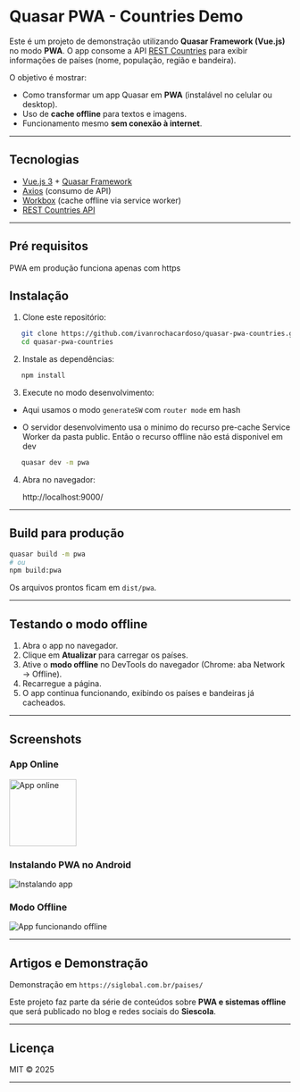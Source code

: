 #  Quasar PWA - Countries Demo

Este é um projeto de demonstração utilizando **Quasar Framework (Vue.js)** no modo **PWA**.
O app consome a API [REST Countries](https://restcountries.com/) para exibir informações de países (nome, população, região e bandeira).

O objetivo é mostrar:
- Como transformar um app Quasar em **PWA** (instalável no celular ou desktop).
- Uso de **cache offline** para textos e imagens.
- Funcionamento mesmo **sem conexão à internet**.

---

##  Tecnologias

- [Vue.js 3](https://vuejs.org/) + [Quasar Framework](https://quasar.dev/)
- [Axios](https://axios-http.com/) (consumo de API)
- [Workbox](https://developer.chrome.com/docs/workbox/) (cache offline via service worker)
- [REST Countries API](https://restcountries.com/)

---
## Pré requisitos

PWA em produção funciona apenas com https

##  Instalação

1. Clone este repositório:
```bash
   git clone https://github.com/ivanrochacardoso/quasar-pwa-countries.git
   cd quasar-pwa-countries
```

2. Instale as dependências:

```bash
   npm install
```

3. Execute no modo desenvolvimento:

- Aqui usamos o modo `generateSW` com `router mode` em hash

- O servidor desenvolvimento usa o minimo do recurso pre-cache Service Worker da pasta public. Então o recurso offline não está disponivel em dev

```bash
   quasar dev -m pwa
```

4. Abra no navegador:


   http://localhost:9000/


---

##  Build para produção

```bash
quasar build -m pwa
# ou
npm build:pwa
```

Os arquivos prontos ficam em `dist/pwa`.

---

##  Testando o modo offline

1. Abra o app no navegador.
2. Clique em **Atualizar** para carregar os países.
3. Ative o **modo offline** no DevTools do navegador (Chrome: aba Network → Offline).
4. Recarregue a página.
5. O app continua funcionando, exibindo os países e bandeiras já cacheados.

---

##  Screenshots

### App Online

<img src="img_demo/im1.jpeg" alt="App online" width="120">

### Instalando PWA no Android
![Instalando app](img_demo/im2.jpeg)

### Modo Offline
![App funcionando offline](img_demo/im5.jpeg)

---

##  Artigos e Demonstração

Demonstração em `https://siglobal.com.br/paises/`

Este projeto faz parte da série de conteúdos sobre **PWA e sistemas offline** que será publicado no blog e redes sociais do **Siescola**.

---

##  Licença

MIT © 2025



---


